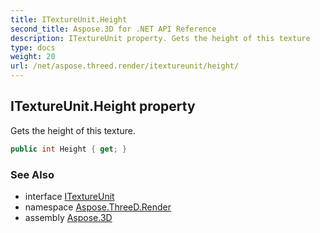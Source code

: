 ```yaml
---
title: ITextureUnit.Height
second_title: Aspose.3D for .NET API Reference
description: ITextureUnit property. Gets the height of this texture
type: docs
weight: 20
url: /net/aspose.threed.render/itextureunit/height/
---
```

## ITextureUnit.Height property

Gets the height of this texture.

```csharp
public int Height { get; }
```

### See Also

* interface [ITextureUnit](../)
* namespace [Aspose.ThreeD.Render](../../itextureunit/)
* assembly [Aspose.3D](../../../)


